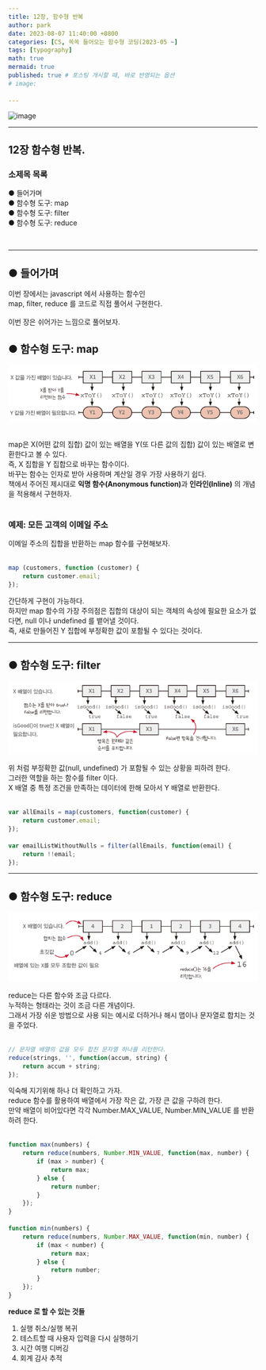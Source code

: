 ```yaml
---
title: 12장, 함수형 반복
author: park
date: 2023-08-07 11:40:00 +0800
categories: [CS, 쏙쏙 들어오는 함수형 코딩(2023-05 ~]
tags: [typography]
math: true
mermaid: true
published: true # 포스팅 개시할 때, 바로 반영되는 옵션
# image: 

---
```


![image](https://github.com/cotes2020/jekyll-theme-chirpy/assets/77370682/25f9604c-29c7-4858-af75-82d6da2653c7)

---

## 12장 함수형 반복.

### 소제목 목록

● 들어가며<br/>
● 함수형 도구: map<br/>
● 함수형 도구: filter<br/>
● 함수형 도구: reduce<br/>

<br/>

---

## ● 들어가며

이번 장에서는 javascript 에서 사용하는 함수인<br/>
map, filter, reduce 를 코드로 직접 풀어서 구현한다.<br/>
<br/>
이번 장은 쉬어가는 느낌으로 풀어보자.<br/>

## ● 함수형 도구: map

![01](/assets/img/05.Functional-coding/12/01.png)

<br/>
map은 X(어떤 값의 집합) 값이 있는 배열을 Y(또 다른 값의 집합) 값이 있는 배열로 변환한다고 볼 수 있다.<br/>
즉, X 집합을 Y 집합으로 바꾸는 함수이다.<br/>
바꾸는 함수는 인자로 받아 사용하며 계산일 경우 가장 사용하기 쉽다.<br/>
책에서 주어진 제시대로 <b>익명 함수(Anonymous function)</b>과 <b>인라인(Inline)</b> 의 개념을 적용해서 구현하자.<br/>
<br/>

### 예제: 모든 고객의 이메일 주소

이메일 주소의 집합을 반환하는 map 함수를 구현해보자.<br/>

```javascript

map (customers, function (customer) {
	return customer.email;
});

```

간단하게 구현이 가능하다.<br/>
하지만 map 함수의 가장 주의점은 집합의 대상이 되는 객체의 속성에 필요한 요소가 없다면, null 이나 undefined 를 뱉어낼 것이다.<br/>
즉, 새로 만들어진 Y 집합에 부정확한 값이 포함될 수 있다는 것이다.<br/>

---

## ● 함수형 도구: filter

![02](/assets/img/05.Functional-coding/12/02.png)

위 처럼 부정확한 값(null, undefined) 가 포함될 수 있는 상황을 피하려 한다.<br/>
그러한 역할을 하는 함수를 filter 이다.<br/>
X 배열 중 특정 조건을 만족하는 데이터에 한해 모아서 Y 배열로 반환한다.<br/>

```javascript

var allEmails = map(customers, function(customer) {
	return customer.email;
});

var emailListWithoutNulls = filter(allEmails, function(email) {
	return !!email;
});

```

---

## ● 함수형 도구: reduce

![03](/assets/img/05.Functional-coding/12/03.png)

reduce는 다른 함수와 조금 다르다.<br/>
누적하는 형태라는 것이 조금 다른 개념이다.<br/>
그래서 가장 쉬운 방법으로 사용 되는 예시로 더하거나 해시 맵이나 문자열로 합치는 것을 주었다.<br/>

```javascript

// 문자열 배열의 값을 모두 합친 문자열 하나를 리턴한다.
reduce(strings, '', function(accum, string) {
	return accum + string;
});

```

익숙해 지기위해 하나 더 확인하고 가자.<br/>
reduce 함수를 활용하여 배열에서 가장 작은 값, 가장 큰 값을 구하려 한다.<br/>
만약 배열이 비어있다면 각각 Number.MAX_VALUE, Number.MIN_VALUE 를 반환하려 한다.<br/>

```javascript

function max(numbers) {
	return reduce(numbers, Number.MIN_VALUE, function(max, number) {
		if (max > number) {
			return max;
		} else {
			return number;
		}
	});
}

function min(numbers) {
	return reduce(numbers, Number.MAX_VALUE, function(min, number) {
		if (max < number) {
			return max;
		} else {
			return number;
		}
	});
}

```

<b>reduce 로 할 수 있는 것들</b>

1. 실행 취소/실행 복귀<br/>
2. 테스트할 때 사용자 입력을 다시 실행하기<br/>
3. 시간 여행 디버깅<br/>
4. 회계 감사 추적<br/>
